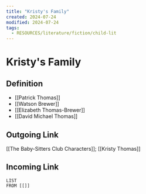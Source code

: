 ```yaml
---
title: "Kristy's Family"
created: 2024-07-24
modified: 2024-07-24
tags:
  - RESOURCES/literature/fiction/child-lit
---
```

# Kristy's Family
## Definition
- [[Patrick Thomas]]
- [[Watson Brewer]]
- [[Elizabeth Thomas-Brewer]]
- [[David Michael Thomas]]

## Outgoing Link
[[The Baby-Sitters Club Characters]]; [[Kristy Thomas]]
## Incoming Link
```dataview
LIST
FROM [[]]
```
